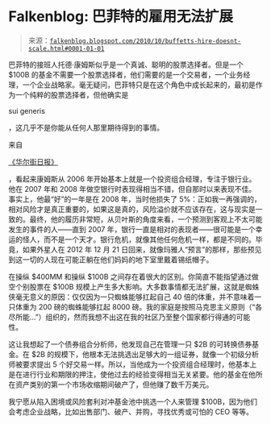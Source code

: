 <!--yml

分类：未分类

日期：2024-05-12 21:18:10

-->

# Falkenblog: 巴菲特的雇用无法扩展

> 来源：[`falkenblog.blogspot.com/2010/10/buffetts-hire-doesnt-scale.html#0001-01-01`](http://falkenblog.blogspot.com/2010/10/buffetts-hire-doesnt-scale.html#0001-01-01)

巴菲特的接班人托德·康姆斯似乎是一个真诚、聪明的股票选择者。但是一个 $100B 的基金不需要一个股票选择者，他们需要的是一个交易者，一个业务经理，一个企业战略家。毫无疑问，巴菲特只是在这个角色中成长起来的，最初是作为一个纯粹的股票选择者，但他确实是

sui generis

，这几乎不是你能从任何人那里期待得到的事情。

来自

[《华尔街日报》](http://online.wsj.com/article/SB10001424052702303341904575576373008860754.html?mod=WSJ_hp_LEFTWhatsNewsCollection)

，看起来康姆斯从 2006 年开始基本上就是一个投资组合经理，专注于银行业。他在 2007 年和 2008 年做空银行时表现得相当不错，但自那时以来表现不佳。事实上，他最“好”的一年是在 2008 年，当时他损失了 5%：正如我一再强调的，相对风险才是真正重要的，如果这是真的，风险溢价就不应该存在，这与现实是一致的。最终，他的履历非常短，从贝叶斯的角度来看，一个预测到客观上不太可能发生的事件的人——直到 2007 年，银行一直是相对的表现者——很可能是一个幸运的怪人，而不是一个天才。银行危机，就像其他任何危机一样，都是不同的。毕竟，如果外星人在 2012 年 12 月 21 日回来，就像玛雅人“预言”的那样，那些预见到这一切的人现在可能正躺在他们妈妈的地下室里戴着锡纸帽子。

在操纵 $400MM 和操纵 $100B 之间存在着很大的区别。你简直不能指望通过做空个别股票在 $100B 规模上产生多大影响。大多数事情都无法扩展，这就是蜘蛛侠毫无意义的原因：仅仅因为一只蜘蛛能够扛起自己 40 倍的体重，并不意味着一只体重为 200 磅的蜘蛛能够扛起 8000 磅。我的家庭是按照马克思主义原则（“各尽所能...”）组织的，然而我想不出这在我的社区乃至整个国家都行得通的可能性。

这让我想起了一个债券组合分析师，他发现自己在管理一只 $2B 的可转换债券基金。在 $2B 的规模下，他根本无法挑选出足够大的一组证券，就像一个初级分析师被要求提出 5 个好交易一样。所以，当他成为一个投资组合经理时，他基本上是在进行行业和期限的押注，使他过去的经验变得相当无关紧要。他的基金在他所在资产类别的第一个市场收缩期间破产了，但他赚了数千万美元。

我宁愿从陷入困境或风险套利对冲基金池中挑选一个人来管理 $100B，因为他们会考虑企业战略，比如出售部门、破产、并购，寻找优秀或可怕的 CEO 等等。
